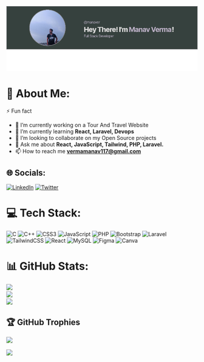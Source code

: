 ![Coding](https://github.com/manaver/svg/blob/main/image%20(1).png)

# 💫 About Me:
⚡ Fun fact

- 🔭 I’m currently working on a Tour And Travel Website
- 🌱 I’m currently learning **React, Laravel, Devops**
- 🤝 I’m looking to collaborate on my Open Source projects
- 💬 Ask me about **React, JavaScript, Tailwind, PHP, Laravel.**
- 📫 How to reach me **vermamanav117@gmail.com**

## 🌐 Socials:
[![LinkedIn](https://img.shields.io/badge/LinkedIn-%230077B5.svg?logo=linkedin&logoColor=white)](https://linkedin.com/in/manav-verma-590a92204) [![Twitter](https://img.shields.io/badge/Twitter-%231DA1F2.svg?logo=Twitter&logoColor=white)](https://twitter.com/Manav1924) 

# 💻 Tech Stack:
![C](https://img.shields.io/badge/c-%2300599C.svg?style=for-the-badge&logo=c&logoColor=white) ![C++](https://img.shields.io/badge/c++-%2300599C.svg?style=for-the-badge&logo=c%2B%2B&logoColor=white) ![CSS3](https://img.shields.io/badge/css3-%231572B6.svg?style=for-the-badge&logo=css3&logoColor=white) ![JavaScript](https://img.shields.io/badge/javascript-%23323330.svg?style=for-the-badge&logo=javascript&logoColor=%23F7DF1E) ![PHP](https://img.shields.io/badge/php-%23777BB4.svg?style=for-the-badge&logo=php&logoColor=white) ![Bootstrap](https://img.shields.io/badge/bootstrap-%23563D7C.svg?style=for-the-badge&logo=bootstrap&logoColor=white) ![Laravel](https://img.shields.io/badge/laravel-%23FF2D20.svg?style=for-the-badge&logo=laravel&logoColor=white) ![TailwindCSS](https://img.shields.io/badge/tailwindcss-%2338B2AC.svg?style=for-the-badge&logo=tailwind-css&logoColor=white) ![React](https://img.shields.io/badge/react-%2320232a.svg?style=for-the-badge&logo=react&logoColor=%2361DAFB) ![MySQL](https://img.shields.io/badge/mysql-%2300f.svg?style=for-the-badge&logo=mysql&logoColor=white) 	![Figma](https://img.shields.io/badge/figma-%23F24E1E.svg?style=for-the-badge&logo=figma&logoColor=white) ![Canva](https://img.shields.io/badge/Canva-%2300C4CC.svg?style=for-the-badge&logo=Canva&logoColor=white)
# 📊 GitHub Stats:
![](https://github-readme-stats.vercel.app/api?username=manaver&theme=onedark&hide_border=false&include_all_commits=false&count_private=false)<br/>
![](https://github-readme-streak-stats.herokuapp.com/?user=manaver&theme=onedark&hide_border=false)<br/>
![](https://github-readme-stats.vercel.app/api/top-langs/?username=manaver&theme=onedark&hide_border=false&include_all_commits=false&count_private=false&layout=compact)

## 🏆 GitHub Trophies
![](https://github-profile-trophy.vercel.app/?username=manaver&theme=onedark&no-frame=false&no-bg=true&margin-w=4)



[![](https://visitcount.itsvg.in/api?id=manaver&icon=4&color=0)](https://visitcount.itsvg.in)

<!-- Proudly created with GPRM ( https://gprm.itsvg.in ) -->

